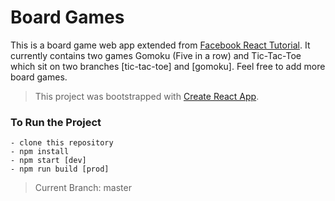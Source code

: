 # Board Games
This is a board game web app extended from [Facebook React Tutorial](https://reactjs.org/tutorial/tutorial.html). It currently contains two games Gomoku (Five in a row) and Tic-Tac-Toe which sit on two branches [tic-tac-toe] and [gomoku]. Feel free to add more board games.
> This project was bootstrapped with [Create React App](https://github.com/facebookincubator/create-react-app).

### To Run the Project
    - clone this repository
    - npm install
    - npm start [dev]
    - npm run build [prod]

> Current Branch: master